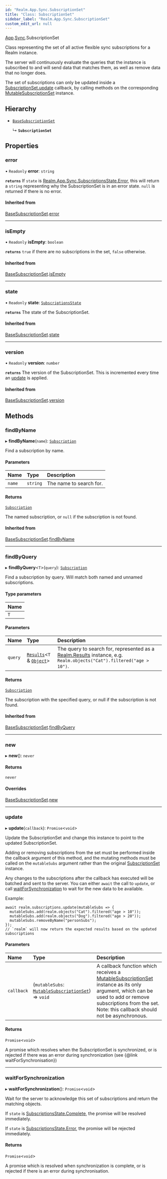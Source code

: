```yaml
---
id: "Realm.App.Sync.SubscriptionSet"
title: "Class: SubscriptionSet"
sidebar_label: "Realm.App.Sync.SubscriptionSet"
custom_edit_url: null
---
```


[App](../namespaces/Realm.App).[Sync](../namespaces/Realm.App.Sync).SubscriptionSet

Class representing the set of all active flexible sync subscriptions for a Realm
instance.

The server will continuously evaluate the queries that the instance is subscribed to
and will send data that matches them, as well as remove data that no longer does.

The set of subscriptions can only be updated inside a [SubscriptionSet.update](Realm.App.Sync.SubscriptionSet#update) callback,
by calling methods on the corresponding [MutableSubscriptionSet](Realm.App.Sync.MutableSubscriptionSet) instance.

## Hierarchy

- [`BaseSubscriptionSet`](Realm.App.Sync.BaseSubscriptionSet)

  ↳ **`SubscriptionSet`**

## Properties

### error

• `Readonly` **error**: `string`

**`returns`** If `state` is [Realm.App.Sync.SubscriptionsState.Error](../enums/Realm.App.Sync.SubscriptionsState#error), this will return a `string`
representing why the SubscriptionSet is in an error state. `null` is returned if there is no error.

#### Inherited from

[BaseSubscriptionSet](Realm.App.Sync.BaseSubscriptionSet).[error](Realm.App.Sync.BaseSubscriptionSet#error)

___

### isEmpty

• `Readonly` **isEmpty**: `boolean`

**`returns`** `true` if there are no subscriptions in the set, `false` otherwise.

#### Inherited from

[BaseSubscriptionSet](Realm.App.Sync.BaseSubscriptionSet).[isEmpty](Realm.App.Sync.BaseSubscriptionSet#isempty)

___

### state

• `Readonly` **state**: [`SubscriptionsState`](../enums/Realm.App.Sync.SubscriptionsState)

**`returns`** The state of the SubscriptionSet.

#### Inherited from

[BaseSubscriptionSet](Realm.App.Sync.BaseSubscriptionSet).[state](Realm.App.Sync.BaseSubscriptionSet#state)

___

### version

• `Readonly` **version**: `number`

**`returns`** The version of the SubscriptionSet. This is incremented every time an
[update](Realm.App.Sync.SubscriptionSet#update) is applied.

#### Inherited from

[BaseSubscriptionSet](Realm.App.Sync.BaseSubscriptionSet).[version](Realm.App.Sync.BaseSubscriptionSet#version)

## Methods

### findByName

▸ **findByName**(`name`): [`Subscription`](Realm.App.Sync.Subscription)

Find a subscription by name.

#### Parameters

| Name | Type | Description |
| :------ | :------ | :------ |
| `name` | `string` | The name to search for. |

#### Returns

[`Subscription`](Realm.App.Sync.Subscription)

The named subscription, or `null` if the subscription is not found.

#### Inherited from

[BaseSubscriptionSet](Realm.App.Sync.BaseSubscriptionSet).[findByName](Realm.App.Sync.BaseSubscriptionSet#findbyname)

___

### findByQuery

▸ **findByQuery**<`T`\>(`query`): [`Subscription`](Realm.App.Sync.Subscription)

Find a subscription by query. Will match both named and unnamed subscriptions.

#### Type parameters

| Name |
| :------ |
| `T` |

#### Parameters

| Name | Type | Description |
| :------ | :------ | :------ |
| `query` | [`Results`](../namespaces/Realm#results)<`T` & [`Object`](Realm.Object)\> | The query to search for, represented as a [Realm.Results](../namespaces/Realm#results) instance, e.g. `Realm.objects("Cat").filtered("age > 10")`. |

#### Returns

[`Subscription`](Realm.App.Sync.Subscription)

The subscription with the specified query, or null if the subscription is not found.

#### Inherited from

[BaseSubscriptionSet](Realm.App.Sync.BaseSubscriptionSet).[findByQuery](Realm.App.Sync.BaseSubscriptionSet#findbyquery)

___

### new

▸ **new**(): `never`

#### Returns

`never`

#### Overrides

[BaseSubscriptionSet](Realm.App.Sync.BaseSubscriptionSet).[new](Realm.App.Sync.BaseSubscriptionSet#new)

___

### update

▸ **update**(`callback`): `Promise`<`void`\>

Update the SubscriptionSet and change this instance to point to the updated SubscriptionSet.

Adding or removing subscriptions from the set must be performed inside
the callback argument of this method, and the mutating methods must be called on
the `mutableSubs` argument rather than the original [SubscriptionSet](Realm.App.Sync.SubscriptionSet) instance.

Any changes to the subscriptions after the callback has executed will be batched and sent
to the server. You can either `await` the call to `update`, or call [waitForSynchronization](Realm.App.Sync.SubscriptionSet#waitforsynchronization)
to wait for the new data to be available.

Example:
```
await realm.subscriptions.update(mutableSubs => {
  mutableSubs.add(realm.objects("Cat").filtered("age > 10"));
  mutableSubs.add(realm.objects("Dog").filtered("age > 20"));
  mutableSubs.removeByName("personSubs");
});
// `realm` will now return the expected results based on the updated subscriptions
```

#### Parameters

| Name | Type | Description |
| :------ | :------ | :------ |
| `callback` | (`mutableSubs`: [`MutableSubscriptionSet`](Realm.App.Sync.MutableSubscriptionSet)) => `void` | A callback function which receives a [MutableSubscriptionSet](Realm.App.Sync.MutableSubscriptionSet) instance as its only argument, which can be used to add or remove subscriptions from the set. Note: this callback should not be asynchronous. |

#### Returns

`Promise`<`void`\>

A promise which resolves when the SubscriptionSet is synchronized, or is rejected
if there was an error during synchronization (see {@link waitForSynchronisation})

___

### waitForSynchronization

▸ **waitForSynchronization**(): `Promise`<`void`\>

Wait for the server to acknowledge this set of subscriptions and return the
matching objects.

If `state` is [SubscriptionsState.Complete](../enums/Realm.App.Sync.SubscriptionsState#complete), the promise will be resolved immediately.

If `state` is [SubscriptionsState.Error](../enums/Realm.App.Sync.SubscriptionsState#error), the promise will be rejected immediately.

#### Returns

`Promise`<`void`\>

A promise which is resolved when synchronization is complete, or is
rejected if there is an error during synchronisation.
